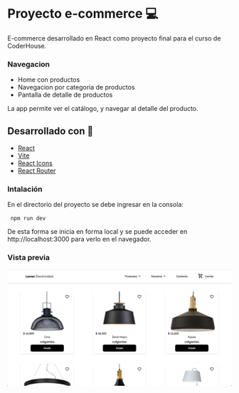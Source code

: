 # Proyecto e-commerce :computer:
E-commerce desarrollado en React como proyecto final para el curso de CoderHouse.

### Navegacion
- Home con productos
- Navegacion por categoria de productos
- Pantalla de detalle de productos

La app permite ver el catálogo, y navegar al  detalle del producto.

## Desarrollado con :wrench:
- [React](https://es.reactjs.org/)
- [Vite](https://vitejs.dev/)
- [React Icons](https://react-icons.github.io/react-icons/)
- [React Router](https://reactrouter.com/)

### Intalación

En el directorio del proyecto se debe ingresar en la consola:
```
 npm run dev
```
De esta forma se inicia en forma local y se puede acceder en http://localhost:3000 para verlo en el navegador.

### Vista previa

![](LemarElectricidad.png)
